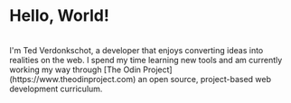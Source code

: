 # Hello, World!
<br>
I'm Ted Verdonkschot, a developer that enjoys converting ideas into realities on the web. I spend my time learning new tools and am currently working my way through [The Odin Project](https://www.theodinproject.com) an open source, project-based web development curriculum.

<!---
Ted-V/Ted-V is a ✨ special ✨ repository because its `README.md` (this file) appears on your GitHub profile.
You can click the Preview link to take a look at your changes.
--->
